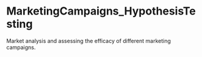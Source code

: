 # MarketingCampaigns_HypothesisTesting
Market analysis and assessing the efficacy of different marketing campaigns.
